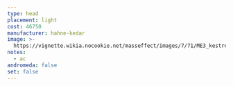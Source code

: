 ```yaml
---
type: head
placement: light
cost: 46750
manufacturer: hahne-kedar
image: >-
  https://vignette.wikia.nocookie.net/masseffect/images/7/71/ME3_kestrel_helmet.png/revision/latest/scale-to-width-down/115?cb=20120312190815
notes:
  - ac
andromeda: false
set: false
---
```

